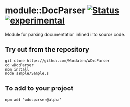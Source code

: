 
# module::DocParser [![Status](https://github.com/Wandalen/wDocParser/workflows/publish/badge.svg)](https://github.com/Wandalen/wDocParser/actions?query=workflow%3Apublish) [![experimental](https://img.shields.io/badge/stability-experimental-orange.svg)](https://github.com/emersion/stability-badges#experimental)

Module for parsing documentation inlined into source code.

## Try out from the repository
```
git clone https://github.com/Wandalen/wDocParser
cd wDocParser
npm install
node sample/Sample.s
```

## To add to your project
```
npm add 'wdocparser@alpha'
```


